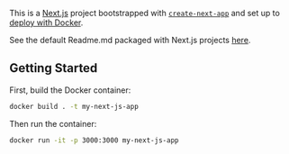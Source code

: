 This is a [Next.js](https://nextjs.org/) project bootstrapped with [`create-next-app`](https://github.com/vercel/next.js/tree/canary/packages/create-next-app) and set up to [deploy with Docker](https://nextjs.org/docs/deployment#docker-image).

See the default Readme.md packaged with Next.js projects [here](https://github.com/vercel/next.js/blob/canary/packages/create-next-app/templates/default/README-template.md).

## Getting Started

First, build the Docker container:

```bash
docker build . -t my-next-js-app
```

Then run the container:

```bash
docker run -it -p 3000:3000 my-next-js-app
```